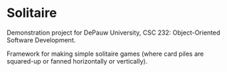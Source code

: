 # Solitaire

Demonstration project for DePauw University, CSC 232: Object-Oriented Software Development.

Framework for making simple solitaire games (where card piles are squared-up or fanned horizontally or vertically).
